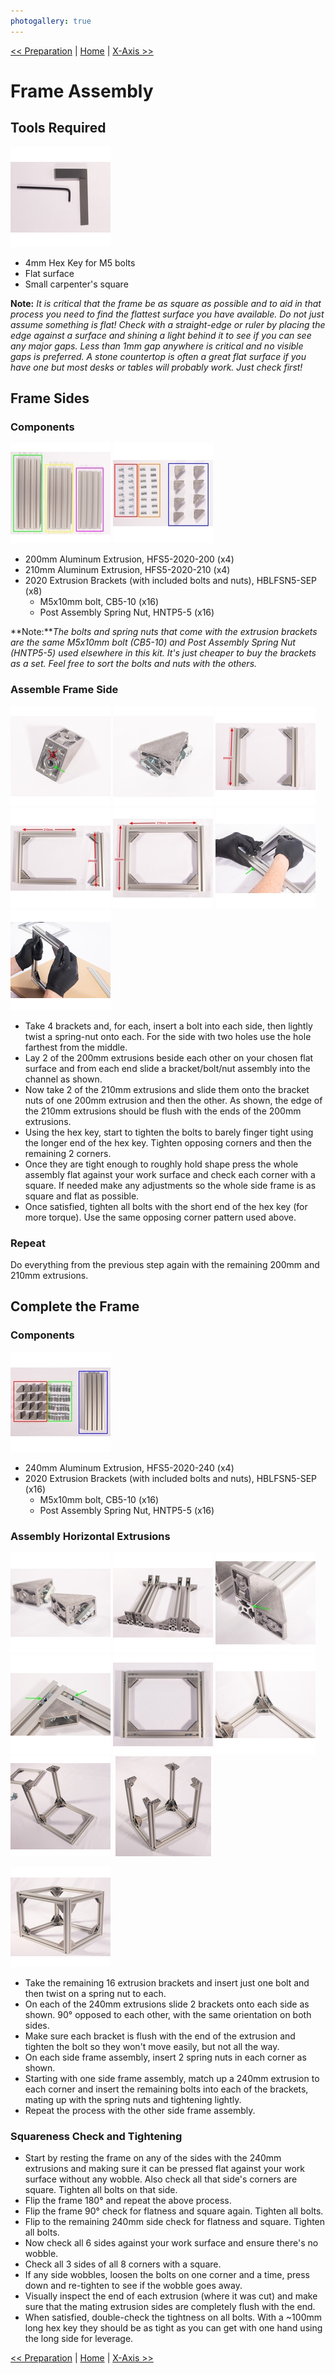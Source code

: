 ```yaml
---
photogallery: true
---
```


[<< Preparation](00.Preparation.html) | [Home](/mk1/build/) | [X-Axis >>](02.X-Axis.html)

# Frame Assembly

## Tools Required

<a href="/mk1/img/build/002.jpg" data-imagelightbox="tools"><img src="/mk1/img/build/thumb/002.jpg"></a>

-   4mm Hex Key for M5 bolts
-   Flat surface
-   Small carpenter's square

**Note:** *It is critical that the frame be as square as possible and to aid in that process you need to find the flattest surface you have available. Do not just assume something is flat! Check with a straight-edge or ruler by placing the edge against a surface and shining a light behind it to see if you can see any major gaps. Less than 1mm gap anywhere is critical and no visible gaps is preferred. A stone countertop is often a great flat surface if you have one but most desks or tables will probably work. Just check first!*

## Frame Sides

### Components

<a href="/mk1/img/build/003.jpg" data-imagelightbox="compa"><img src="/mk1/img/build/thumb/003.jpg"></a>
<a href="/mk1/img/build/004.jpg" data-imagelightbox="compa"><img src="/mk1/img/build/thumb/004.jpg"></a>

-   <span class="dot purple"></span> 200mm Aluminum Extrusion, HFS5-2020-200 (x4)
-   <span class="dot yellow"></span> 210mm Aluminum Extrusion, HFS5-2020-210 (x4)
-   <span class="dot blue"></span> 2020 Extrusion Brackets (with included bolts and nuts), HBLFSN5-SEP (x8)
    -   <span class="dot red"></span> M5x10mm bolt, CB5-10 (x16)
    -   <span class="dot orange"></span> Post Assembly Spring Nut, HNTP5-5 (x16)

**Note:***The bolts and spring nuts that come with the extrusion brackets are the same M5x10mm bolt (CB5-10) and Post Assembly Spring Nut (HNTP5-5) used elsewhere in this kit. It's just cheaper to buy the brackets as a set. Feel free to sort the bolts and nuts with the others.*

### Assemble Frame Side

<a href="/mk1/img/build/005.jpg" data-imagelightbox="side"><img src="/mk1/img/build/thumb/005.jpg"></a>
<a href="/mk1/img/build/006.jpg" data-imagelightbox="side"><img src="/mk1/img/build/thumb/006.jpg"></a>
<a href="/mk1/img/build/007.jpg" data-imagelightbox="side"><img src="/mk1/img/build/thumb/007.jpg"></a>
<a href="/mk1/img/build/008.jpg" data-imagelightbox="side"><img src="/mk1/img/build/thumb/008.jpg"></a>
<a href="/mk1/img/build/009.jpg" data-imagelightbox="side"><img src="/mk1/img/build/thumb/009.jpg"></a>
<a href="/mk1/img/build/010.jpg" data-imagelightbox="side"><img src="/mk1/img/build/thumb/010.jpg"></a>
<a href="/mk1/img/build/011.jpg" data-imagelightbox="side"><img src="/mk1/img/build/thumb/011.jpg"></a>

-   Take 4 brackets and, for each, insert a bolt into each side, then lightly twist a spring-nut onto each. For the side with two holes use the hole farthest from the middle.
-   Lay 2 of the 200mm extrusions beside each other on your chosen flat surface and from each end slide a bracket/bolt/nut assembly into the channel as shown.
-   Now take 2 of the 210mm extrusions and slide them onto the bracket nuts of one 200mm extrusion and then the other. As shown, the edge of the 210mm extrusions should be flush with the ends of the 200mm extrusions.
-   Using the hex key, start to tighten the bolts to barely finger tight using the longer end of the hex key. Tighten opposing corners and then the remaining 2 corners.
-   Once they are tight enough to roughly hold shape press the whole assembly flat against your work surface and check each corner with a square. If needed make any adjustments so the whole side frame is as square and flat as possible.
-   Once satisfied, tighten all bolts with the short end of the hex key (for more torque). Use the same opposing corner pattern used above.

### Repeat

Do everything from the previous step again with the remaining 200mm and 210mm extrusions.

## Complete the Frame

### Components

<a href="/mk1/img/build/012.jpg" data-imagelightbox="compb"><img src="/mk1/img/build/thumb/012.jpg"></a>

-   <span class="dot blue"></span> 240mm Aluminum Extrusion, HFS5-2020-240 (x4)
-   <span class="dot red"></span> 2020 Extrusion Brackets (with included bolts and nuts), HBLFSN5-SEP (x16)
    -   <span class="dot green"></span> M5x10mm bolt, CB5-10 (x16)
    -   <span class="dot green"></span> Post Assembly Spring Nut, HNTP5-5 (x16)

### Assembly Horizontal Extrusions

<a href="/mk1/img/build/013.jpg" data-imagelightbox="hor"><img src="/mk1/img/build/thumb/013.jpg"></a>
<a href="/mk1/img/build/014.jpg" data-imagelightbox="hor"><img src="/mk1/img/build/thumb/014.jpg"></a>
<a href="/mk1/img/build/015.jpg" data-imagelightbox="hor"><img src="/mk1/img/build/thumb/015.jpg"></a>
<a href="/mk1/img/build/016.jpg" data-imagelightbox="hor"><img src="/mk1/img/build/thumb/016.jpg"></a>
<a href="/mk1/img/build/017.jpg" data-imagelightbox="hor"><img src="/mk1/img/build/thumb/017.jpg"></a>
<a href="/mk1/img/build/018.jpg" data-imagelightbox="hor"><img src="/mk1/img/build/thumb/018.jpg"></a>
<a href="/mk1/img/build/019.jpg" data-imagelightbox="hor"><img src="/mk1/img/build/thumb/019.jpg"></a>
<a href="/mk1/img/build/020.jpg" data-imagelightbox="hor"><img src="/mk1/img/build/thumb/020.jpg"></a>
<!-- <a href="/mk1/img/build/021.jpg" data-imagelightbox="hor"><img src="/mk1/img/build/thumb/021.jpg"></a>
<a href="/mk1/img/build/022.jpg" data-imagelightbox="hor"><img src="/mk1/img/build/thumb/022.jpg"></a> -->
<a href="/mk1/img/build/023.jpg" data-imagelightbox="hor"><img src="/mk1/img/build/thumb/023.jpg"></a>

-   Take the remaining 16 extrusion brackets and insert just one bolt and then twist on a spring nut to each.
-   On each of the 240mm extrusions slide 2 brackets onto each side as shown. 90&deg; opposed to each other, with the same orientation on both sides.
-   Make sure each bracket is flush with the end of the extrusion and tighten the bolt so they won't move easily, but not all the way.
-   On each side frame assembly, insert 2 spring nuts in each corner as shown.
-   Starting with one side frame assembly, match up a 240mm extrusion to each corner and insert the remaining bolts into each of the brackets, mating up with the spring nuts and tightening lightly.
-   Repeat the process with the other side frame assembly.

### Squareness Check and Tightening

-   Start by resting the frame on any of the sides with the 240mm extrusions and making sure it can be pressed flat against your work surface without any wobble. Also check all that side's corners are square. Tighten all bolts on that side.
-   Flip the frame 180&deg; and repeat the above process.
-   Flip the frame 90&deg; check for flatness and square again. Tighten all bolts.
-   Flip to the remaining 240mm side check for flatness and square. Tighten all bolts.
-   Now check all 6 sides against your work surface and ensure there's no wobble.
-   Check all 3 sides of all 8 corners with a square.
-   If any side wobbles, loosen the bolts on one corner and a time, press down and re-tighten to see if the wobble goes away.
-   Visually inspect the end of each extrusion (where it was cut) and make sure that the mating extrusion sides are completely flush with the end.
-   When satisfied, double-check the tightness on all bolts. With a ~100mm long hex key they should be as tight as you can get with one hand using the long side for leverage.


[<< Preparation](00.Preparation.html) | [Home](/mk1/build/) | [X-Axis >>](02.X-Axis.html)